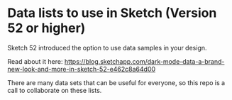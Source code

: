 
Data lists to use in Sketch (Version 52 or higher)
=======
Sketch 52 introduced the option to use data samples in your design.

Read about it here: https://blog.sketchapp.com/dark-mode-data-a-brand-new-look-and-more-in-sketch-52-e462c8a64d00

There are many data sets that can be useful for everyone, so this repo is a call to collaborate on these lists.
